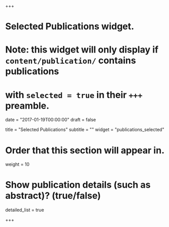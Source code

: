 +++
# Selected Publications widget.
# Note: this widget will only display if `content/publication/` contains publications
# with `selected = true` in their `+++` preamble.

date = "2017-01-19T00:00:00"
draft = false

title = "Selected Publications"
subtitle = ""
widget = "publications_selected"

# Order that this section will appear in.
weight = 10

# Show publication details (such as abstract)? (true/false)
detailed_list = true

+++

